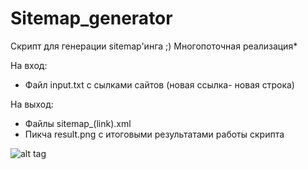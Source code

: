 # Sitemap_generator
Скрипт для генерации sitemap'инга ;)
Многопоточная реализация*

На вход:
- Файл input.txt с сылками сайтов (новая ссылка- новая строка)

На выход:
- Файлы sitemap_(link).xml
- Пикча result.png с итоговыми результатами работы скрипта

![alt tag](https://i.ibb.co/ZdJ48vg/result.png)​ 

